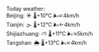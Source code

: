 Today weather:  
Beijing: ☀️   🌡️+10°C 🌬️↙4km/h  
Tianjin: 🌫  🌡️+12°C 🌬️←4km/h  
Shijiazhuang: ⛅️  🌡️+11°C 🌬️↘5km/h  
Tangshan: 🌦   🌡️+13°C 🌬️↙4km/h  
